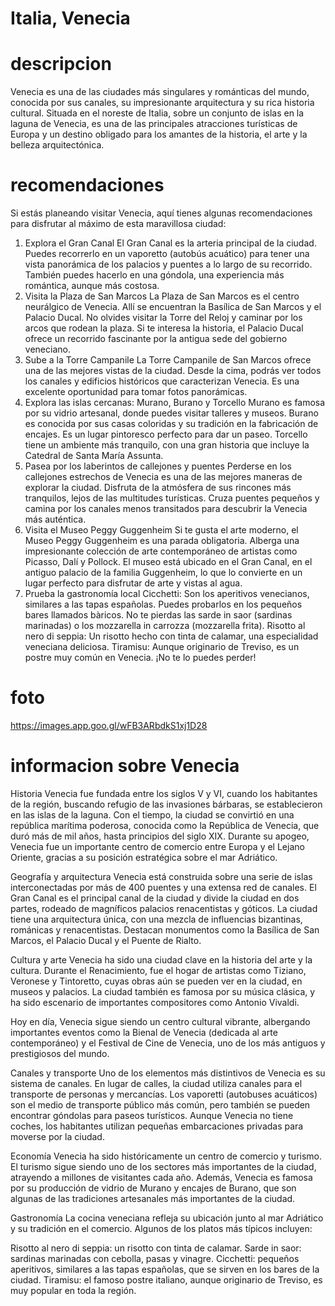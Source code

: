 # Italia, Venecia

# descripcion
Venecia es una de las ciudades más singulares y románticas del mundo, conocida por sus canales, su impresionante arquitectura y su rica historia cultural. Situada en el noreste de Italia, sobre un conjunto de islas en la laguna de Venecia, es una de las principales atracciones turísticas de Europa y un destino obligado para los amantes de la historia, el arte y la belleza arquitectónica.

# recomendaciones
Si estás planeando visitar Venecia, aquí tienes algunas recomendaciones para disfrutar al máximo de esta maravillosa ciudad:

1. Explora el Gran Canal
El Gran Canal es la arteria principal de la ciudad. Puedes recorrerlo en un vaporetto (autobús acuático) para tener una vista panorámica de los palacios y puentes a lo largo de su recorrido.
También puedes hacerlo en una góndola, una experiencia más romántica, aunque más costosa.
2. Visita la Plaza de San Marcos
La Plaza de San Marcos es el centro neurálgico de Venecia. Allí se encuentran la Basílica de San Marcos y el Palacio Ducal. No olvides visitar la Torre del Reloj y caminar por los arcos que rodean la plaza.
Si te interesa la historia, el Palacio Ducal ofrece un recorrido fascinante por la antigua sede del gobierno veneciano.
3. Sube a la Torre Campanile
La Torre Campanile de San Marcos ofrece una de las mejores vistas de la ciudad. Desde la cima, podrás ver todos los canales y edificios históricos que caracterizan Venecia. Es una excelente oportunidad para tomar fotos panorámicas.
4. Explora las islas cercanas: Murano, Burano y Torcello
Murano es famosa por su vidrio artesanal, donde puedes visitar talleres y museos.
Burano es conocida por sus casas coloridas y su tradición en la fabricación de encajes. Es un lugar pintoresco perfecto para dar un paseo.
Torcello tiene un ambiente más tranquilo, con una gran historia que incluye la Catedral de Santa María Assunta.
5. Pasea por los laberintos de callejones y puentes
Perderse en los callejones estrechos de Venecia es una de las mejores maneras de explorar la ciudad. Disfruta de la atmósfera de sus rincones más tranquilos, lejos de las multitudes turísticas.
Cruza puentes pequeños y camina por los canales menos transitados para descubrir la Venecia más auténtica.
6. Visita el Museo Peggy Guggenheim
Si te gusta el arte moderno, el Museo Peggy Guggenheim es una parada obligatoria. Alberga una impresionante colección de arte contemporáneo de artistas como Picasso, Dalí y Pollock.
El museo está ubicado en el Gran Canal, en el antiguo palacio de la familia Guggenheim, lo que lo convierte en un lugar perfecto para disfrutar de arte y vistas al agua.
7. Prueba la gastronomía local
Cicchetti: Son los aperitivos venecianos, similares a las tapas españolas. Puedes probarlos en los pequeños bares llamados bàricos. No te pierdas las sarde in saor (sardinas marinadas) o los mozzarella in carrozza (mozzarella frita).
Risotto al nero di seppia: Un risotto hecho con tinta de calamar, una especialidad veneciana deliciosa.
Tiramisu: Aunque originario de Treviso, es un postre muy común en Venecia. ¡No te lo puedes perder!

# foto
https://images.app.goo.gl/wFB3ARbdkS1xj1D28

# informacion sobre Venecia
Historia
Venecia fue fundada entre los siglos V y VI, cuando los habitantes de la región, buscando refugio de las invasiones bárbaras, se establecieron en las islas de la laguna. Con el tiempo, la ciudad se convirtió en una república marítima poderosa, conocida como la República de Venecia, que duró más de mil años, hasta principios del siglo XIX. Durante su apogeo, Venecia fue un importante centro de comercio entre Europa y el Lejano Oriente, gracias a su posición estratégica sobre el mar Adriático.

Geografía y arquitectura
Venecia está construida sobre una serie de islas interconectadas por más de 400 puentes y una extensa red de canales. El Gran Canal es el principal canal de la ciudad y divide la ciudad en dos partes, rodeado de magníficos palacios renacentistas y góticos. La ciudad tiene una arquitectura única, con una mezcla de influencias bizantinas, románicas y renacentistas. Destacan monumentos como la Basílica de San Marcos, el Palacio Ducal y el Puente de Rialto.

Cultura y arte
Venecia ha sido una ciudad clave en la historia del arte y la cultura. Durante el Renacimiento, fue el hogar de artistas como Tiziano, Veronese y Tintoretto, cuyas obras aún se pueden ver en la ciudad, en museos y palacios. La ciudad también es famosa por su música clásica, y ha sido escenario de importantes compositores como Antonio Vivaldi.

Hoy en día, Venecia sigue siendo un centro cultural vibrante, albergando importantes eventos como la Bienal de Venecia (dedicada al arte contemporáneo) y el Festival de Cine de Venecia, uno de los más antiguos y prestigiosos del mundo.

Canales y transporte
Uno de los elementos más distintivos de Venecia es su sistema de canales. En lugar de calles, la ciudad utiliza canales para el transporte de personas y mercancías. Los vaporetti (autobuses acuáticos) son el medio de transporte público más común, pero también se pueden encontrar góndolas para paseos turísticos. Aunque Venecia no tiene coches, los habitantes utilizan pequeñas embarcaciones privadas para moverse por la ciudad.

Economía
Venecia ha sido históricamente un centro de comercio y turismo. El turismo sigue siendo uno de los sectores más importantes de la ciudad, atrayendo a millones de visitantes cada año. Además, Venecia es famosa por su producción de vidrio de Murano y encajes de Burano, que son algunas de las tradiciones artesanales más importantes de la ciudad.

Gastronomía
La cocina veneciana refleja su ubicación junto al mar Adriático y su tradición en el comercio. Algunos de los platos más típicos incluyen:

Risotto al nero di seppia: un risotto con tinta de calamar.
Sarde in saor: sardinas marinadas con cebolla, pasas y vinagre.
Cicchetti: pequeños aperitivos, similares a las tapas españolas, que se sirven en los bares de la ciudad.
Tiramisu: el famoso postre italiano, aunque originario de Treviso, es muy popular en toda la región.


